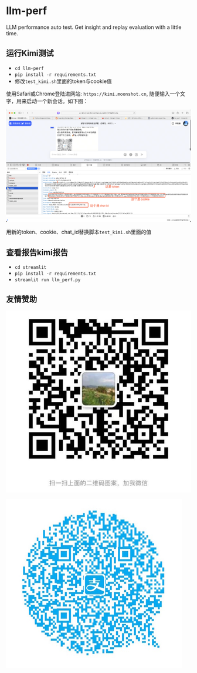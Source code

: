 # llm-perf
LLM performance auto test. Get insight and replay evaluation with a little time.

## 运行Kimi测试

- `cd llm-perf`
- `pip install -r requirements.txt`
- 修改`test_kimi.sh`里面的token与cookie值

使用Safari或Chrome登陆进网站: `https://kimi.moonshot.cn`, 随便输入一个文字，用来启动一个新会话。如下图：

![](./snapshots/kimi_help.png)

用新的token、cookie、chat_id替换脚本`test_kimi.sh`里面的值

## 查看报告kimi报告

- `cd streamlit`
- `pip install -r requirements.txt`
- `streamlit run llm_perf.py`

## 友情赞助

![](./snapshots/weixin_donate.JPG)

![](./snapshots/zhifubao_donate.JPG)